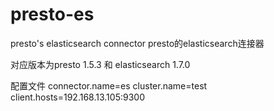 # presto-es
presto's elasticsearch connector
presto的elasticsearch连接器


对应版本为presto 1.5.3 和 elasticsearch 1.7.0

配置文件
connector.name=es
cluster.name=test
client.hosts=192.168.13.105:9300
